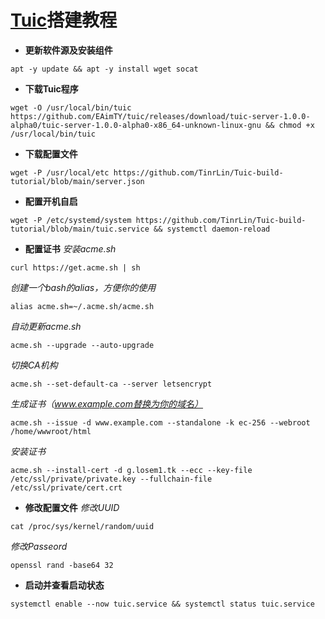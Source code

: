 # [Tuic](https://github.com/EAimTY/tuic)搭建教程
- **更新软件源及安装组件**

```
apt -y update && apt -y install wget socat 
```
- **下载Tuic程序**

```
wget -O /usr/local/bin/tuic https://github.com/EAimTY/tuic/releases/download/tuic-server-1.0.0-alpha0/tuic-server-1.0.0-alpha0-x86_64-unknown-linux-gnu && chmod +x /usr/local/bin/tuic
```
- **下载配置文件**

```
wget -P /usr/local/etc https://github.com/TinrLin/Tuic-build-tutorial/blob/main/server.json
```
- **配置开机自启**

```
wget -P /etc/systemd/system https://github.com/TinrLin/Tuic-build-tutorial/blob/main/tuic.service && systemctl daemon-reload
```
- **配置证书**
*安装acme.sh*

```
curl https://get.acme.sh | sh
```

*创建一个bash的alias，方便你的使用*

```
alias acme.sh=~/.acme.sh/acme.sh
```

*自动更新acme.sh*

```
acme.sh --upgrade --auto-upgrade
```

*切换CA机构*

```
acme.sh --set-default-ca --server letsencrypt
```

*生成证书（www.example.com替换为你的域名）*

```
acme.sh --issue -d www.example.com --standalone -k ec-256 --webroot /home/wwwroot/html
```

*安装证书*

```
acme.sh --install-cert -d g.losem1.tk --ecc --key-file /etc/ssl/private/private.key --fullchain-file /etc/ssl/private/cert.crt
```
- **修改配置文件**
*修改UUID*

```
cat /proc/sys/kernel/random/uuid
```
*修改Passeord*

```
openssl rand -base64 32
```
- **启动并查看启动状态**

```
systemctl enable --now tuic.service && systemctl status tuic.service
```


